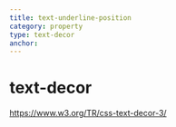 ```yaml
---
title: text-underline-position
category: property
type: text-decor
anchor:
---
```


# text-decor

<https://www.w3.org/TR/css-text-decor-3/>
